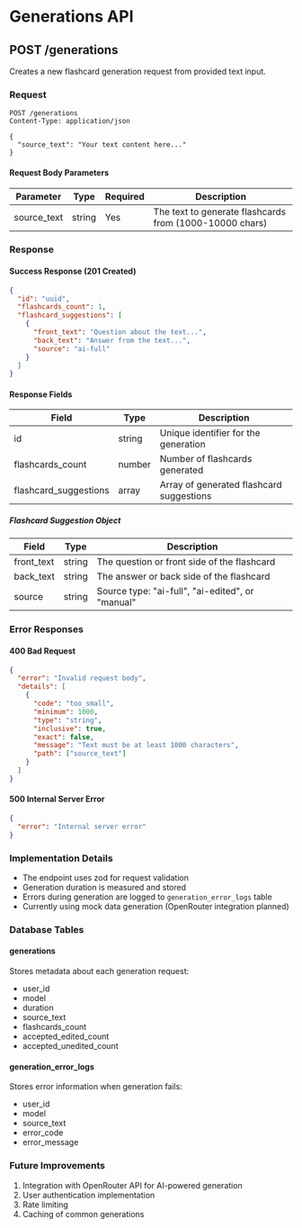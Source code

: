 # Generations API

## POST /generations

Creates a new flashcard generation request from provided text input.

### Request

```http
POST /generations
Content-Type: application/json

{
  "source_text": "Your text content here..."
}
```

#### Request Body Parameters

| Parameter    | Type   | Required | Description                                                |
|-------------|--------|----------|------------------------------------------------------------|
| source_text | string | Yes      | The text to generate flashcards from (1000-10000 chars)    |

### Response

#### Success Response (201 Created)

```json
{
  "id": "uuid",
  "flashcards_count": 1,
  "flashcard_suggestions": [
    {
      "front_text": "Question about the text...",
      "back_text": "Answer from the text...",
      "source": "ai-full"
    }
  ]
}
```

#### Response Fields

| Field                | Type     | Description                                      |
|---------------------|----------|--------------------------------------------------|
| id                  | string   | Unique identifier for the generation             |
| flashcards_count    | number   | Number of flashcards generated                   |
| flashcard_suggestions| array    | Array of generated flashcard suggestions        |

##### Flashcard Suggestion Object

| Field      | Type   | Description                                      |
|------------|--------|--------------------------------------------------|
| front_text | string | The question or front side of the flashcard      |
| back_text  | string | The answer or back side of the flashcard         |
| source     | string | Source type: "ai-full", "ai-edited", or "manual" |

### Error Responses

#### 400 Bad Request
```json
{
  "error": "Invalid request body",
  "details": [
    {
      "code": "too_small",
      "minimum": 1000,
      "type": "string",
      "inclusive": true,
      "exact": false,
      "message": "Text must be at least 1000 characters",
      "path": ["source_text"]
    }
  ]
}
```

#### 500 Internal Server Error
```json
{
  "error": "Internal server error"
}
```

### Implementation Details

- The endpoint uses zod for request validation
- Generation duration is measured and stored
- Errors during generation are logged to `generation_error_logs` table
- Currently using mock data generation (OpenRouter integration planned)

### Database Tables

#### generations
Stores metadata about each generation request:
- user_id
- model
- duration
- source_text
- flashcards_count
- accepted_edited_count
- accepted_unedited_count

#### generation_error_logs
Stores error information when generation fails:
- user_id
- model
- source_text
- error_code
- error_message

### Future Improvements

1. Integration with OpenRouter API for AI-powered generation
2. User authentication implementation
3. Rate limiting
4. Caching of common generations 
